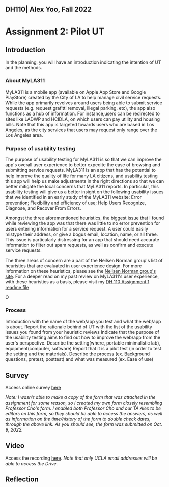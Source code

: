 ## DH110| Alex Yoo, Fall 2022
# Assignment 2: Pilot UT 

## Introduction
In the planning, you will have an introduction indicating the intention of UT and the methods.

### About MyLA311
MyLA311 is a mobile app (available on Apple App Store and Google PlayStore) created by the City of LA to help manage civil service requests. While the app primarily revolves around users being able to submit service requests (e.g. request grafitti removal, illegal parking, etc), the app also functions as a hub of information. For instance,users can be redirected to sites like LADWP and HCIDLA, on which users can pay utility and housing bills. Note that this app is targeted towards users who are based in Los Angeles, as the city services that users may request only range over the Los Angeles area.

### Purpose of usability testing 

The purpose of usability testing for MyLA311 is so that we can improve the app's overall user experience to better expedite the ease of browsing and submitting service requests. MyLA311 is an app that has the potential to help improve the quality of life for many LA citizens, and usability testing this app will help us make adjustments in the right directions so that we can better mitigate the local concerns that MyLA311 reports. In particular, this usability testing will give us a better insight on the following usability issues that we identified in an early study of the MyLA311 website: Error prevention; Flexibility and efficiency of use; Help Users Recognize, Diagnose, and Recover From Errors.

Amongst the three aforementioned heuristics, the biggest issue that I found while reviewing the app was that there was little to no error prevention for users entering information for a service request. A user could easily mistype their address, or give a bogus email, location, name, or all three. This issue is particularly distressing for an app that should need accurate information to filter out spam requests, as well as confirm and execute service requests. 

The three areas of concern are a part of the Neilsen Norman group's list of heuristics that are evaluated in user experience design. For more information on these heuristics, please see the [Neilsen Norman group's site](https://www.nngroup.com/articles/ten-usability-heuristics/). For a deeper read on my past review on MyLA311's user experience, with these heuristics as a basis, please visit my [DH 110 Assignment 1 readme file](https://github.com/ayoo2452/DH110/tree/main/Assignment%201)

O


### Process 


Introduction with the name of the web/app you test and what the web/app is about. 
Report the rationale behind of UT with the list of the usability issues you found from your heuristic reviews
Indicate that the purpose of the usability testing aims to find out how to improve the web/app from the user's perspective.
Describe the setting(where, portable minimalistic lab), equipment(computer, software)
Report that it is a pilot test (in order to test the setting and the materials).
Describe the process (ex. Background questions, pretest, posttest) and what was measured (ex. Ease of use)

## Survey
Access online survey [here](https://forms.gle/NiwNYUump8sFi9YE9)

*Note: I wasn't able to make a copy of the form that was attached in the assignment for some reason, so I created my own form closely resembling Professor Cho's form. I enabled both Professor Cho and our TA Alex to be editors on this form, so they should be able to access the answers, as well as information on the time/history of the form to double check dates, through the above link. As you should see, the form was submitted on Oct. 9, 2022.*

## Video

Access the recording [here](https://drive.google.com/file/d/1MSoS9mpKJzNxd-9o6Z4jZk844Q1RT4NR/view?usp=sharing). *Note that only UCLA email addresses will be able to access the Drive.*


## Reflection


